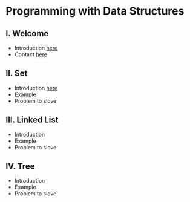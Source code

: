 # Programming with Data Structures
## I. Welcome
* Introduction [here](0-welcome.md)
* Contact [here]()
## II. Set
* Introduction [here](1-set.md)
* Example
* Problem to slove
## III. Linked List
* Introduction
* Example
* Problem to slove
## IV. Tree
* Introduction
* Example
* Problem to slove
